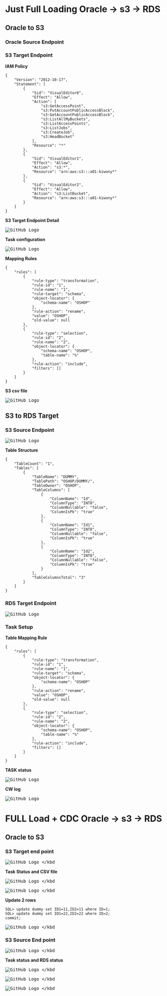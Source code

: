 # Just Full Loading Oracle -> s3 -> RDS

## Oracle to S3

### Oracle Source Endpoint

### S3 Target Endpoint

**IAM Policy**

```
{
    "Version": "2012-10-17",
    "Statement": [
        {
            "Sid": "VisualEditor0",
            "Effect": "Allow",
            "Action": [
                "s3:GetAccessPoint",
                "s3:PutAccountPublicAccessBlock",
                "s3:GetAccountPublicAccessBlock",
                "s3:ListAllMyBuckets",
                "s3:ListAccessPoints",
                "s3:ListJobs",
                "s3:CreateJob",
                "s3:HeadBucket"
            ],
            "Resource": "*"
        },
        {
            "Sid": "VisualEditor1",
            "Effect": "Allow",
            "Action": "s3:*",
            "Resource": "arn:aws:s3:::a01-kiwony*"
        },
        {
            "Sid": "VisualEditor2",
            "Effect": "Allow",
            "Action": "s3:ListBucket",
            "Resource": "arn:aws:s3:::a01-kiwony*"
        }
    ]
}
```

**S3 Target Endpoint Detail**

<kbd> ![GitHub Logo](images/1.png) </kbd>

**Task configuration**

<kbd> ![GitHub Logo](images/2.png) </kbd>

**Mapping Rules**

```
{
    "rules": [
        {
            "rule-type": "transformation",
            "rule-id": "1",
            "rule-name": "1",
            "rule-target": "schema",
            "object-locator": {
                "schema-name": "OSHOP"
            },
            "rule-action": "rename",
            "value": "OSHOP",
            "old-value": null
        },
        {
            "rule-type": "selection",
            "rule-id": "2",
            "rule-name": "2",
            "object-locator": {
                "schema-name": "OSHOP",
                "table-name": "%"
            },
            "rule-action": "include",
            "filters": []
        }
    ]
}
```

**S3 csv file**

<kbd> ![GitHub Logo](images/3.png) </kbd>

## S3 to RDS Target

### S3 Source Endpoint

<kbd> ![GitHub Logo](images/4.png) </kbd>

**Table Structure**

```
{
    "TableCount": "1",
    "Tables": [
        {
            "TableName": "DUMMY",
            "TablePath": "OSHOP/DUMMY/",
            "TableOwner": "OSHOP",
            "TableColumns": [
                {
                    "ColumnName": "Id",
                    "ColumnType": "INT8",
                    "ColumnNullable": "false",
                    "ColumnIsPk": "true"
                },
                {
                    "ColumnName": "Id1",
                    "ColumnType": "INT8",
                    "ColumnNullable": "false",
                    "ColumnIsPk": "true"
                },
                {
                    "ColumnName": "Id2",
                    "ColumnType": "INT8",
                    "ColumnNullable": "false",
                    "ColumnIsPk": "true"
                }
            ],
            "TableColumnsTotal": "3"
        }
    ]
}
```

### RDS Target Endpoint

<kbd> ![GitHub Logo](images/5.png) </kbd>

### Task Setup

**Table Mapping Rule**

```
{
    "rules": [
        {
            "rule-type": "transformation",
            "rule-id": "1",
            "rule-name": "1",
            "rule-target": "schema",
            "object-locator": {
                "schema-name": "OSHOP"
            },
            "rule-action": "rename",
            "value": "OSHOP",
            "old-value": null
        },
        {
            "rule-type": "selection",
            "rule-id": "2",
            "rule-name": "2",
            "object-locator": {
                "schema-name": "OSHOP",
                "table-name": "%"
            },
            "rule-action": "include",
            "filters": []
        }
    ]
}
```

**TASK status**

<kbd> ![GitHub Logo](images/6.png) </kbd>

**CW log**

<kbd> ![GitHub Logo](images/7.png) </kbd>

# FULL Load + CDC Oracle -> s3 -> RDS

## Oracle to S3

### S3 Target end point

<kbd> ![GitHub Logo](images/8.png) </kbd

**Task Status and CSV file**

<kbd> ![GitHub Logo](images/9.png) </kbd

<kbd> ![GitHub Logo](images/10.png) </kbd

**Update 2 rows**

```
SQL> update dummy set ID1=11,ID2=11 where ID=1;
SQL> update dummy set ID1=22,ID2=22 where ID=2;
commit;
```

<kbd> ![GitHub Logo](images/11.png) </kbd

### S3 Source End point

<kbd> ![GitHub Logo](images/12.png) </kbd

**Task status and RDS status**

<kbd> ![GitHub Logo](images/13.png) </kbd

<kbd> ![GitHub Logo](images/14.png) </kbd

<kbd> ![GitHub Logo](images/0.png) </kbd
